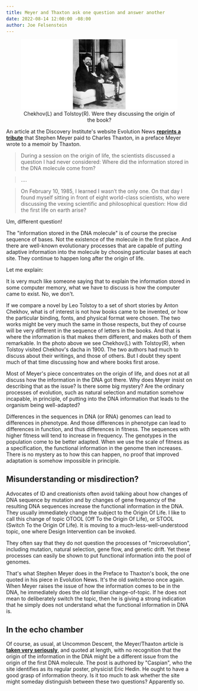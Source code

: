 ```yaml
---
title: Meyer and Thaxton ask one question and answer another
date: 2022-08-14 12:00:00 -08:00
author: Joe Felsenstein
---
```


<figure><img src="/uploads/2022/Tolstoy_and_chekhov2.jpg" alt="[Photo of Chekhov and Tolstoy discussing literature]"/>
<figcaption><div align="center">Chekhov(L) and Tolstoy(R).  Were they discussing the origin of the book?</div></figcaption>
</figure> 

<P>
</p>

An article at the Discovery Institute's
website Evolution News [__reprints a tribute__](https://evolutionnews.org/2022/08/from-intelligent-cause-to-intelligent-design-my-debt-to-charles-thaxton/)
that Stephen Meyer paid to Charles Thaxton,
in a preface Meyer wrote to a memoir
by Thaxton.


> During a session on the origin of life, the scientists 
> discussed a question I had never considered: 
> Where did the information stored in the DNA molecule 
> come from? 

> ....

> On February 10, 1985, I learned I wasn’t the only one. On 
> that day I found myself sitting in front of 
> eight world-class scientists, who were 
> discussing the vexing scientific and 
> philosophical question: How did the first life on earth arise? 

Um, different question!

The "information stored in the DNA molecule" is of course the precise sequence of bases.  Not the existence of the molecule
in the first place.  And there are well-known evolutionary processes that are capable of putting adaptive information into
the molecule by choosing particular bases at each site.  They continue to happen long after the origin of life.

Let me explain:

<!--more-->

It is very much like someone saying that to explain the information stored in some computer memory, what we have to discuss
is how the computer came to exist.  No, we don't.

If we compare a novel by Leo Tolstoy to a set of short stories by Anton Chekhov, what is of interest is not how books
came to be invented, or how the particular binding, fonts, and physical format were chosen.  The two works might be
very much the same in those respects, but they of course will be very different in the sequence of letters in the
books.  And that is where the information is that makes them different, and makes both of them remarkable.  In the
photo above we see Chekhov(L) with Tolstoy(R), when Tolstoy visited Chekhov's dacha in 1900.  The two authors 
had much to discuss about their writings, and those of others.  But I doubt they spent much of that time discussing 
how and where books first arose.

Most of Meyer's piece concentrates on the origin of life, and does not at all discuss how the information in the 
DNA got there.  Why does Meyer insist on describing that as the issue? Is there some big mystery?  Are the ordinary processes of evolution, such as natural selection and 
mutation somehow incapable, in principle, of putting into the DNA information that leads to the organism being well-adapted? 

Differences in the sequences in DNA (or RNA) genomes can lead to differences in phenotype.  And those differences in 
phenotype can lead to differences in function, and thus differences in fitness.  The sequences with higher fitness will 
tend to increase in frequency.  The genotypes in the population come to be better adapted.  When we use the scale of 
fitness as a specification, the functional information in the genome then increases.  There is no mystery as to how 
this can happen, no proof that improved adaptation is somehow impossible in principle.

## Misunderstanding or misdirection? ##

Advocates of ID and creationists often avoid talking about how changes of DNA sequence by mutation and by changes of 
gene frequency of the resulting DNA sequences increase the functional information in the DNA.  They usually immediately 
change the subject to the Origin Of Life.  I like to call this change of topic OTOOL (Off To the Origin Of Life), or
STOOL (Switch To the Origin Of Life).  It is moving to a much-less-well-understood topic, one where Design Intervention 
can be invoked.  


They often say that they do not question the processes of "microevolution", including mutation, natural selection, 
gene flow, and genetic drift.  Yet these processes can easily be shown to put functional information into the pool of 
genomes.

That's what Stephen Meyer does in the Preface to Thaxton's book, the one quoted in his piece in Evolution News.  It's the 
old switcheroo once again.  When Meyer raises the issue of how the information comes to be in the DNA, he immediately does the
old familiar change-of-topic.  If he does not mean to deliberately switch the topic, then he is giving a strong indication 
that he simply does not understand what the functional information in DNA is.


## In the echo chamber ##

Of course, as usual,
at Uncommon Descent, the Meyer/Thaxton article is
[__taken very seriously__](https://uncommondescent.com/intelligent-design/at-evolution-news-from-intelligent-cause-to-intelligent-design-my-debt-to-charles-thaxton/), and quoted at length, with no
recognition that the origin of the information in
the DNA might be a different issue from the origin of the first DNA molecule.  The post is authored by "Caspian", who the
site identifies as its regular poster, physicist Eric Hedin.  He ought to have a good grasp of
information theory.  Is it too much 
to ask whether the site might someday distinguish between these two questions?  Apparently so.
